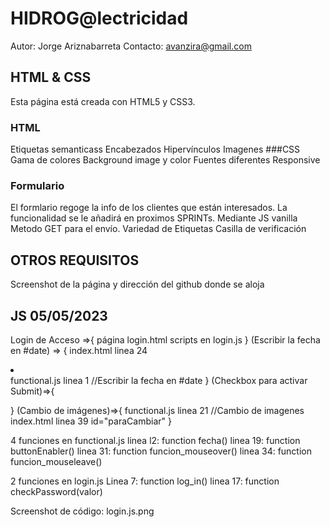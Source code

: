 # HIDROG@lectricidad
Autor: Jorge Ariznabarreta
Contacto: avanzira@gmail.com

## HTML & CSS
Esta página está creada con HTML5 y CSS3.
### HTML
Etiquetas semanticass
Encabezados
Hipervínculos
Imagenes
###CSS
Gama de colores
Background image y color
Fuentes diferentes
Responsive
### Formulario
El formlario regoge la info de los clientes que están interesados. 
La funcionalidad se le añadirá en proximos SPRINTs. Mediante JS vanilla
Metodo GET para el envío.
Variedad de Etiquetas
Casilla de verificación

## OTROS REQUISITOS
Screenshot de la página y dirección del github donde se aloja

## JS 05/05/2023
Login de Acceso =>{
    página login.html
    scripts en login.js
}
(Escribir la fecha en #date) => {
    index.html linea 24 <li id="date"></li>
    functional.js linea 1 //Escribir la fecha en #date
}
(Checkbox para activar Submit)=>{
    
}
(Cambio de imágenes)=>{
    functional.js linea 21 //Cambio de imagenes
    index.html linea 39 id="paraCambiar"
}

4 funciones en functional.js
linea l2: function fecha()
linea 19: function buttonEnabler()
linea 31: function funcion_mouseover()
linea 34: function funcion_mouseleave()

2 funciones en login.js
Linea 7: function log_in()
linea 17: function checkPassword(valor)

Screenshot de código: login.js.png
